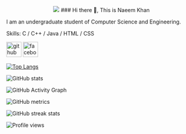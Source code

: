 <p align="center"><img src="https://www.google.com/search?q=programing+image&tbm=isch&ved=2ahUKEwi42fmvz8DzAhUgnUsFHdGqBSsQ2-cCegQIABAA&oq=programing+im&gs_lcp=CgNpbWcQARgAMgUIABCABDIFCAAQgAQyBggAEAUQHjIGCAAQBRAeMgYIABAIEB4yBggAEAgQHjIGCAAQCBAeOgQIABBDOgcIIxDvAxAnUPzmXFisgV1gp6ZdaAFwAHgAgAHsAYgB3wWSAQUwLjQuMZgBAKABAaoBC2d3cy13aXotaW1nwAEB&sclient=img&ei=oURjYfiEM6C6rtoP0dWW2AI&bih=779&biw=1535&client=firefox-b-d#imgrc=2cb51mdOeSo_dM"></div>
### Hi there 👋, This is Naeem Khan

I am an undergraduate student of Computer Science and Engineering.

Skills: C / C++ / Java / HTML / CSS



[<img src='https://cdn.jsdelivr.net/npm/simple-icons@3.0.1/icons/github.svg' alt='github' height='40'>](https://github.com/naeemkhan32)  [<img src='https://cdn.jsdelivr.net/npm/simple-icons@3.0.1/icons/facebook.svg' alt='facebook' height='40'>](https://www.facebook.com/https://www.facebook.com/profile.php?id=100016989823478)  

[![Top Langs](https://github-readme-stats.vercel.app/api/top-langs/?username=naeemkhan32)](https://github.com/anuraghazra/github-readme-stats)

![GitHub stats](https://github-readme-stats.vercel.app/api?username=naeemkhan32&show_icons=true&count_private=true)  

![GitHub Activity Graph](https://activity-graph.herokuapp.com/graph?username=naeemkhan32)  

![GitHub metrics](https://metrics.lecoq.io/naeemkhan32)  

![GitHub streak stats](https://github-readme-streak-stats.herokuapp.com/?user=naeemkhan32)  

![Profile views](https://gpvc.arturio.dev/naeemkhan32)  
